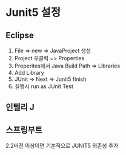 # Junit5 설정

## Eclipse

1. File => new => JavaProject 생성
2. Project 우클릭 => Properties
3. Properites에서 Java Build Path => Libraries
4. Add Library
5. JUnit => Next => Junit5 finish
6. 실행시 run as JUnit Test

## 인텔리 J

## 스프링부트

2.2버전 이상이면 기본적으로 JUNIT5 의존성 추가
